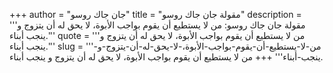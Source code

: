 +++
author = "جان جاك روسو"
title = "مقولة جان جاك روسو"
description = '''مقولة جان جاك روسو: من لا يستطيع أن يقوم بواجب الأبوة، لا يحق له أن يتزوج و ينجب أبناء.'''
quote = '''من لا يستطيع أن يقوم بواجب الأبوة، لا يحق له أن يتزوج و ينجب أبناء.'''
slug = '''من-لا-يستطيع-أن-يقوم-بواجب-الأبوة،-لا-يحق-له-أن-يتزوج-و-ينجب-أبناء'''
+++
من لا يستطيع أن يقوم بواجب الأبوة، لا يحق له أن يتزوج و ينجب أبناء.

